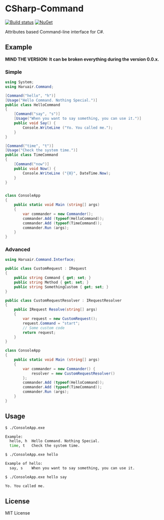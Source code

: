 CSharp-Command
==============

[![Build status](https://ci.appveyor.com/api/projects/status/github/haruair/csharp-command?branch=master&svg=true)](https://ci.appveyor.com/project/haruair/csharp-command/branch/master) [![NuGet](https://img.shields.io/nuget/v/Haruair.Command.svg)](https://www.nuget.org/packages/Haruair.Command/)

Attributes based Command-line interface for C#.

## Example

**MIND THE VERSION: It can be broken everything during the version 0.0.x.**

### Simple

```csharp
using System;
using Haruair.Command;

[Command("hello", "h")]
[Usage("Hello Command. Nothing Special.")]
public class HelloCommand
{
	[Command("say", "s")]
	[Usage("When you want to say something, you can use it.")]
	public void Say() {
		Console.WriteLine ("Yo. You called me.");
	}
}

[Command("time", "t")]
[Usage("Check the system time.")]
public class TimeCommand
{
	[Command("now")]
	public void Now() {
		Console.WriteLine ("{0}", DateTime.Now);
	}
}


class ConsoleApp 
{
	public static void Main (string[] args)
	{
		var commander = new Commander();
		commander.Add (typeof(HelloCommand));
		commander.Add (typeof(TimeCommand));
		commander.Run (args);
	}
}
```

### Advanced

```csharp
using Haruair.Command.Interface;

public class CustomRequest : IRequest
{
	public string Command { get; set; }
	public string Method { get; set; }
	public string SomethingCustom { get; set; }
}

public class CustomRequestResolver : IRequestResolver
{
	public IRequest Resolve(string[] args)
	{
		var request = new CustomRequest();
		request.Command = "start";
		// Some custom code
		return request;
	}
}

class ConsoleApp 
{
	public static void Main (string[] args)
	{
		var commander = new Commander() {
			resolver = new CustomRequestResolver()
		};
		commander.Add (typeof(HelloCommand));
		commander.Add (typeof(TimeCommand));
		commander.Run (args);
	}
}
```

## Usage

```bash
$ ./ConsoleApp.exe

Example: 
  hello, h	Hello Command. Nothing Special.
  time, t	Check the system time.

```

```bash
$ ./ConsoleApp.exe hello

Example of hello:
  say, s	When you want to say something, you can use it.

```

```bash
$ ./ConsoleApp.exe hello say

Yo. You called me.

```

## License

MIT License


